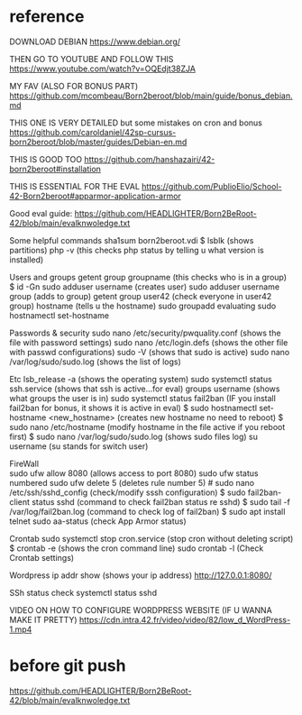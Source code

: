 # reference

DOWNLOAD DEBIAN
https://www.debian.org/

THEN GO TO YOUTUBE AND FOLLOW THIS
https://www.youtube.com/watch?v=OQEdjt38ZJA

MY FAV (ALSO FOR BONUS PART)
https://github.com/mcombeau/Born2beroot/blob/main/guide/bonus_debian.md

THIS ONE IS VERY DETAILED but some mistakes on cron and bonus
https://github.com/caroldaniel/42sp-cursus-born2beroot/blob/master/guides/Debian-en.md

THIS IS GOOD TOO
https://github.com/hanshazairi/42-born2beroot#installation

THIS IS ESSENTIAL FOR THE EVAL
https://github.com/PublioElio/School-42-Born2beroot#apparmor-application-armor

Good eval guide:
https://github.com/HEADLIGHTER/Born2BeRoot-42/blob/main/evalknwoledge.txt

Some helpful commands
    sha1sum born2beroot.vdi
    $ lsblk (shows partitions)
    php -v (this checks php status by telling u what version is installed)
    
Users and groups
    getent group groupname (this checks who is in a group)
    $ id -Gn <username>
    sudo adduser username (creates user)
    sudo adduser username group (adds to group)
    getent group user42 (check everyone in user42 group)
    hostname (tells u the hostname)
    sudo groupadd evaluating
    sudo hostnamectl set-hostname <new-hostname>
    
Passwords & security
    sudo nano /etc/security/pwquality.conf (shows the file with password settings)
    sudo nano /etc/login.defs (shows the other file with passwd configurations)
    sudo -V (shows that sudo is active)
    sudo nano /var/log/sudo/sudo.log (shows the list of logs)
    
Etc
    lsb_release -a (shows the operating system)
    sudo systemctl status ssh.service (shows that ssh is active...for eval)
    groups username (shows what groups the user is in)
    sudo systemctl status fail2ban (IF you install fail2ban for bonus, it shows it is active in eval)
    $ sudo hostnamectl set-hostname <new_hostname> (creates new hostname no need to reboot)
    $ sudo nano /etc/hostname (modify hostname in the file active if you reboot first)
    $ sudo nano /var/log/sudo/sudo.log (shows sudo files log)
    su username (su stands for switch user)
    
FireWall    
    sudo ufw allow 8080 (allows access to port 8080)
    sudo ufw status numbered
    sudo ufw delete 5 (deletes rule number 5)
    # sudo nano /etc/ssh/sshd_config (check/modify sssh configuration)
    $ sudo fail2ban-client status sshd (command to check fail2ban status re sshd)
    $ sudo tail -f /var/log/fail2ban.log (command to check log of fail2ban)
    $ sudo apt install telnet
    sudo aa-status (check App Armor status)

Crontab
    sudo systemctl stop cron.service (stop cron without deleting script)
    $ crontab -e (shows the cron command line)
    sudo crontab -l (Check Crontab settings)

Wordpress
    ip addr show        (shows your ip address)
    http://127.0.0.1:8080/
    

SSh status check
     systemctl status sshd
    
    
VIDEO ON HOW TO CONFIGURE WORDPRESS WEBSITE (IF U WANNA MAKE IT PRETTY)
https://cdn.intra.42.fr/video/video/82/low_d_WordPress-1.mp4

# before git push
https://github.com/HEADLIGHTER/Born2BeRoot-42/blob/main/evalknwoledge.txt
